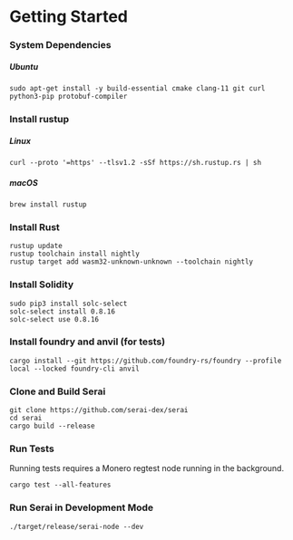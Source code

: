 # Getting Started

### System Dependencies

##### Ubuntu

```
sudo apt-get install -y build-essential cmake clang-11 git curl python3-pip protobuf-compiler
```

### Install rustup

##### Linux

```
curl --proto '=https' --tlsv1.2 -sSf https://sh.rustup.rs | sh
```

##### macOS

```
brew install rustup
```

### Install Rust

```
rustup update
rustup toolchain install nightly
rustup target add wasm32-unknown-unknown --toolchain nightly
```

### Install Solidity

```
sudo pip3 install solc-select
solc-select install 0.8.16
solc-select use 0.8.16
```

### Install foundry and anvil (for tests)

```
cargo install --git https://github.com/foundry-rs/foundry --profile local --locked foundry-cli anvil
```

### Clone and Build Serai

```
git clone https://github.com/serai-dex/serai
cd serai
cargo build --release
```

### Run Tests

Running tests requires a Monero regtest node running in the background.

```
cargo test --all-features
```

### Run Serai in Development Mode

```
./target/release/serai-node --dev
```
